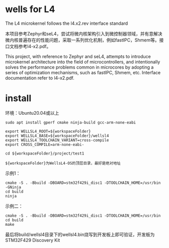 # wells for L4
The L4 microkernel follows the l4.x2.rev interface standard

本项目参考Zephyr和seL4，尝试将微内核架构引入到微控制器领域，并有意解决微内核普遍存在的性能问题，采取一系列优化机制，例如fastIPC，Shmem等。接口文档参考l4-x2.pdf。

This project, with reference to Zephyr and seL4, attempts to introduce microkernel architecture into the field of microcontrollers, and intentionally solves the performance problems common in microcores by adopting a series of optimization mechanisms, such as fastIPC, Shmem, etc. Interface documentation refer to l4-x2.pdf.

# install

环境：Ubuntu20.04或以上

```
sudo apt install gperf cmake ninja-build gcc-arm-none-eabi

export WELLSL4_ROOT=${workspaceFolder}
export WELLSL4_BASE=${workspaceFolder}/wellsl4
export WELLSL4_TOOLCHAIN_VARIANT=cross-compile
export CROSS_COMPILE=arm-none-eabi-

cd ${workspaceFolder}/project/test1

${workspaceFolder}为WellsL4-OS的顶层目录，最好是绝对地址
```

示例1：
```
cmake -S . -Bbuild -DBOARD=stm32f429i_disc1 -DTOOLCHAIN_HOME=/usr/bin -GNinja
cd build
ninja
```

示例二：
```
cmake -S . -Bbuild -DBOARD=stm32f429i_disc1 -DTOOLCHAIN_HOME=/usr/bin
cd build
make
```

最后将build/wellsl4目录下的wellsl4.bin烧写到开发板上即可验证，开发板为STM32F429 Discovery Kit
